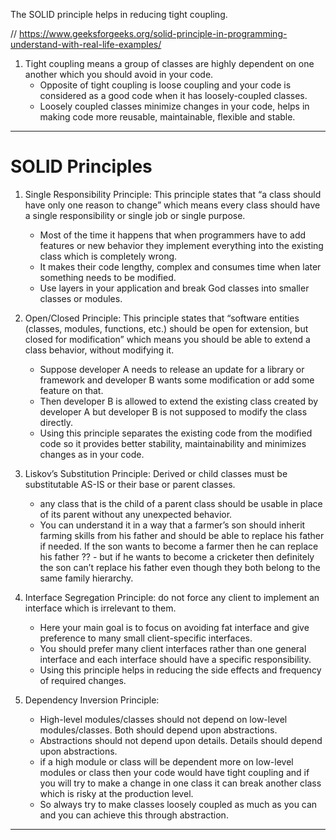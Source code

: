 The SOLID principle helps in reducing tight coupling. 

// https://www.geeksforgeeks.org/solid-principle-in-programming-understand-with-real-life-examples/

1. Tight coupling means a group of classes are highly dependent on one another which you should avoid in your code. 
    - Opposite of tight coupling is loose coupling and your code is considered as a good code when it has loosely-coupled classes. 
    - Loosely coupled classes minimize changes in your code, helps in making code more reusable, maintainable, flexible and stable.
-----------------------------------------------------------------------------------------------------------------------------------------
# SOLID Principles

1. Single Responsibility Principle: This principle states that “a class should have only one reason to change” which means every class should have a single responsibility or single job or single purpose.
    - Most of the time it happens that when programmers have to add features or new behavior they implement everything into the existing class which is completely wrong. 
    - It makes their code lengthy, complex and consumes time when later something needs to be modified. 
    - Use layers in your application and break God classes into smaller classes or modules.

2. Open/Closed Principle: This principle states that “software entities (classes, modules, functions, etc.) should be open for extension, but closed for modification” which means you should be able to extend a class behavior, without modifying it.
    - Suppose developer A needs to release an update for a library or framework and developer B wants some modification or add some feature on that.
    - Then developer B is allowed to extend the existing class created by developer A but developer B is not supposed to modify the class directly. 
    - Using this principle separates the existing code from the modified code so it provides better stability, maintainability and minimizes changes as in your code.

3. Liskov’s Substitution Principle: Derived or child classes must be substitutable AS-IS or their base or parent classes.
    - any class that is the child of a parent class should be usable in place of its parent without any unexpected behavior.
    - You can understand it in a way that a farmer’s son should inherit farming skills from his father and should be able to replace his father if needed. If the son wants to become a farmer then he can replace his father 
    ?? - but if he wants to become a cricketer then definitely the son can’t replace his father even though they both belong to the same family hierarchy.

4. Interface Segregation Principle: do not force any client to implement an interface which is irrelevant to them.
    -  Here your main goal is to focus on avoiding fat interface and give preference to many small client-specific interfaces. 
    - You should prefer many client interfaces rather than one general interface and each interface should have a specific responsibility.
    - Using this principle helps in reducing the side effects and frequency of required changes.

5. Dependency Inversion Principle: 
    - High-level modules/classes should not depend on low-level modules/classes. Both should depend upon abstractions.
    - Abstractions should not depend upon details. Details should depend upon abstractions.
    - if a high module or class will be dependent more on low-level modules or class then your code would have tight coupling and if you will try to make a change in one class it can break another class which is risky at the production level. 
    - So always try to make classes loosely coupled as much as you can and you can achieve this through abstraction.
    
-----------------------------------------------------------------------------------------------------------------------------------------